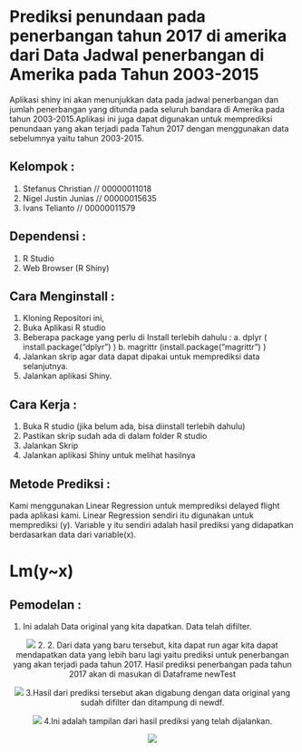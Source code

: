 # Prediksi penundaan pada penerbangan tahun 2017 di amerika dari Data Jadwal penerbangan di Amerika pada Tahun 2003-2015

Aplikasi shiny ini akan menunjukkan data pada jadwal penerbangan dan jumlah penerbangan yang ditunda pada seluruh bandara di Amerika pada tahun 2003-2015.Aplikasi ini juga dapat digunakan untuk memprediksi penundaan yang akan terjadi pada Tahun 2017 dengan menggunakan data sebelumnya yaitu tahun 2003-2015.

## Kelompok : 
1.	Stefanus Christian // 00000011018
2.	Nigel Justin Junias // 00000015635
3.	Ivans Telianto  // 00000011579

## Dependensi : 
1.	R Studio
2.	Web Browser (R Shiny)

## Cara Menginstall : 
1.	Kloning Repositori ini,
2.	Buka Aplikasi R studio 
3.	Beberapa package yang perlu di Install terlebih dahulu :
a.	dplyr  ( install.package(“dplyr”) )
b.	magrittr (install.package(“magrittr”) )
4.	Jalankan skrip agar data dapat dipakai untuk memprediksi data selanjutnya.
5.	Jalankan aplikasi Shiny.

## Cara Kerja : 
1.	Buka R studio (jika belum ada, bisa diinstall terlebih dahulu)
2.	Pastikan skrip sudah ada di dalam folder R studio
3.	Jalankan Skrip
4.	Jalankan aplikasi Shiny untuk melihat hasilnya

## Metode Prediksi : 
Kami menggunakan Linear Regression untuk memprediksi delayed flight pada aplikasi kami. Linear Regression sendiri itu digunakan untuk memprediksi (y). Variable y itu sendiri adalah hasil prediksi yang didapatkan berdasarkan data dari variable(x).

<p align ="center"><h1>Lm(y~x)</h1></p>

## Pemodelan :
1.	Ini adalah Data original yang kita dapatkan. Data telah difilter.
<p align = "center"> <img src="https://github.com/justinjunias/flight-delay-prediction/blob/master/test/originaldata.png">
2. 2.	Dari data yang baru tersebut, kita dapat run agar kita dapat mendapatkan data yang lebih baru lagi yaitu prediksi untuk penerbangan yang akan terjadi pada tahun 2017. Hasil prediksi penerbangan pada tahun 2017 akan di masukan di Dataframe newTest
<p align = "center"> <img src="https://github.com/justinjunias/flight-delay-prediction/blob/master/test/newtest.png">
3.Hasil dari prediksi tersebut akan digabung dengan data original yang sudah difilter dan ditampung di newdf.
<p align = "center"> <img src="https://github.com/justinjunias/flight-delay-prediction/blob/master/test/newdf.png">
4.Ini adalah tampilan dari hasil prediksi yang telah dijalankan.
<p align = "center"> <img src ="https://github.com/justinjunias/flight-delay-prediction/blob/master/test/shiny.png">
